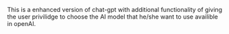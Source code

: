 This is a enhanced version of chat-gpt with additional functionality of giving the user privilidge to choose the AI model that he/she want to use availible 
in openAI.

